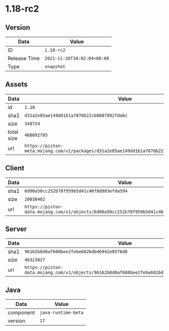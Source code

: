 # 1.18-rc2

## Version

|**Data**        | **Value**                 |
|----------------|-------------------------|
| ID   | ```1.18-rc2```   |
| Release Time   | ```2021-11-26T10:02:04+00:00```   |
| Type   | ```snapshot```   |

## Assets

|**Data**        | **Value**                 |
|----------------|-------------------------|
| id   | ```1.18```   |
| sha1   | ```d31a2e85ae149dd1b1a7070b22cb8887892fda6c```   |
| size   | ```348724```   |
| total size  | ```468892705```  |
| url       | ```https://piston-meta.mojang.com/v1/packages/d31a2e85ae149dd1b1a7070b22cb8887892fda6c/1.18.json``` |

## Client

|**Data**        | **Value**                 |
|----------------|-------------------------|
| sha1   | ```6d90a50cc252b78f959b5d41c46f8d983efda594```   |
| size   | ```20038402```   |
| url       | ```https://piston-data.mojang.com/v1/objects/6d90a50cc252b78f959b5d41c46f8d983efda594/client.jar``` |

## Server

|**Data**        | **Value**                 |
|----------------|-------------------------|
| sha1   | ```96162b8d0af608bee2febe602bdb46942e85f6d8```   |
| size   | ```46323827```   |
| url       | ```https://piston-data.mojang.com/v1/objects/96162b8d0af608bee2febe602bdb46942e85f6d8/server.jar``` |

## Java

|**Data**        | **Value**                 |
|----------------|-------------------------|
| component   | ```java-runtime-beta```   |
| version   | ```17```   |